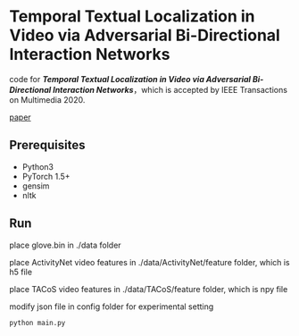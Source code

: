 # Temporal Textual Localization in Video via Adversarial Bi-Directional Interaction Networks
code for ***Temporal Textual Localization in Video via Adversarial Bi-Directional Interaction Networks***，which is accepted by IEEE Transactions on Multimedia 2020.

[paper](https://google.com/ncr)



## Prerequisites

- Python3
- PyTorch 1.5+
- gensim
- nltk



## Run

place glove.bin in ./data folder

place ActivityNet video features in ./data/ActivityNet/feature folder, which is h5 file

place TACoS video features in ./data/TACoS/feature folder, which is npy file

modify json file in config folder for experimental setting

`python main.py`







